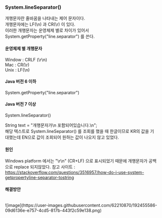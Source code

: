 ### System.lineSeparator() 
개행문자란 줄바꿈을 나타내는 제어 문자이다. <br>
개행문자에는 LF(\n) 과 CR(\r) 이 있다.<br>
이러한 개행문자는 운영체제 별로 차이가 있어서 System.getProperty("line.separator") 를 쓴다.<br>

#### 운영체제 별 개행문자 <br>
Window : CRLF (\r\n)<br>
Mac : CR(\r)<br>
Unix : LF(\n)<br>

#### Java 버전 6 이하
System.getProperty("line.separator")
<br>

#### Java 버전 7 이상
System.lineSeparator()
<br>

String text = "개행문자가\n 포함되어있습니다.\n";<br>
해당 텍스트로 System.lineSeparator() 를 조회를 했을 때 한글이므로 KR의 값을 기대했는데 EN으로 값이 조회되어 원하는 값이 나오지 않고 있었다.<br>

#### 원인
Windows platform 에서는 "\r\n" (CR+LF) 으로 표시되었기 때문에 개행문자가 공백으로 replace 되지않았다. 
참고 사이트 : https://stackoverflow.com/questions/3516957/how-do-i-use-system-getpropertyline-separator-tostring


#### 해결방안
<br>
![image](https://user-images.githubusercontent.com/62210870/192455586-09d6136e-e757-4cd5-817b-443f2c59e138.png)

